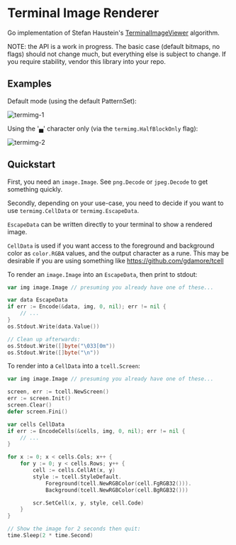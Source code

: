 Terminal Image Renderer
=======================

Go implementation of Stefan Haustein's
[TerminalImageViewer](https://github.com/stefanhaustein/TerminalImageViewer/)
algorithm.

NOTE: the API is a work in progress. The basic case (default bitmaps, no flags)
should not change much, but everything else is subject to change. If you
require stability, vendor this library into your repo.


## Examples

Default mode (using the default PatternSet):

![termimg-1](https://user-images.githubusercontent.com/288426/72950578-e78cff00-3ddf-11ea-80fc-b43194f1d65c.png)


Using the '▄' character only (via the `termimg.HalfBlockOnly` flag):

![termimg-2](https://user-images.githubusercontent.com/288426/72950585-ed82e000-3ddf-11ea-9972-f4a89941b989.png)


## Quickstart

First, you need an `image.Image`. See `png.Decode` or `jpeg.Decode` to get something
quickly.

Secondly, depending on your use-case, you need to decide if you want to use
`termimg.CellData` or `termimg.EscapeData`.

`EscapeData` can be written directly to your terminal to show a rendered image.

`CellData` is used if you want access to the foreground and background color as `color.RGBA`
values, and the output character as a rune. This may be desirable if you are using something
like https://github.com/gdamore/tcell

To render an `image.Image` into an `EscapeData`, then print to stdout:

```go
var img image.Image // presuming you already have one of these...

var data EscapeData
if err := Encode(&data, img, 0, nil); err != nil {
    // ...
}
os.Stdout.Write(data.Value())

// Clean up afterwards:
os.Stdout.Write([]byte("\033[0m"))
os.Stdout.Write([]byte("\n"))
```

To render into a `CellData` into a `tcell.Screen`:

```go
var img image.Image // presuming you already have one of these...

screen, err := tcell.NewScreen()
err := screen.Init()
screen.Clear()
defer screen.Fini()

var cells CellData
if err := EncodeCells(&cells, img, 0, nil); err != nil {
    // ...
}

for x := 0; x < cells.Cols; x++ {
    for y := 0; y < cells.Rows; y++ {
        cell := cells.CellAt(x, y)
        style := tcell.StyleDefault.
            Foreground(tcell.NewRGBColor(cell.FgRGB32())).
            Background(tcell.NewRGBColor(cell.BgRGB32()))

        scr.SetCell(x, y, style, cell.Code)
    }
}

// Show the image for 2 seconds then quit:
time.Sleep(2 * time.Second)
```
